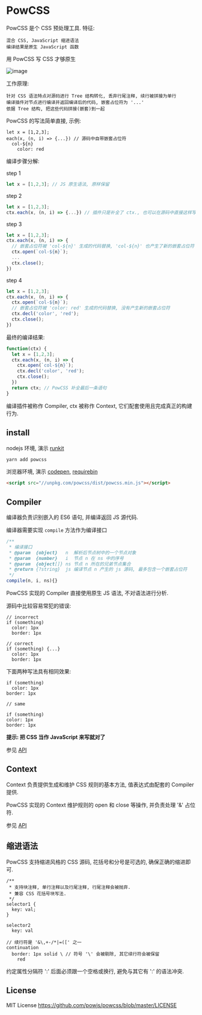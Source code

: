 # PowCSS

PowCSS 是个 CSS 预处理工具. 特征:

    混合 CSS, JavaScript 缩进语法
    编译结果是原生 JavaScript 函数

用 PowCSS 写 CSS 才够原生

![image](https://user-images.githubusercontent.com/489285/31862371-77c9cce0-b702-11e7-824d-8604fda54703.png)

工作原理:

    针对 CSS 语法特点对源码进行 Tree 结构转化, 丢弃行尾注释, 续行被拼接为单行
    编译插件对节点进行编译并返回编译后的代码, 嵌套占位符为 '...'
    依据 Tree 结构, 把这些代码拼接(嵌套)到一起

PowCSS 的写法简单直接, 示例:

```styl
let x = [1,2,3];
each(x, (n, i) => {...}) // 源码中自带嵌套占位符
  col-${n}
    color: red
```

编译步骤分解:

step 1

```js
let x = [1,2,3]; // JS 原生语法, 原样保留
```

step 2

```js
let x = [1,2,3];
ctx.each(x, (n, i) => {...}) // 插件只是补全了 ctx., 也可以在源码中直接这样写.
```

step 3

```js
let x = [1,2,3];
ctx.each(x, (n, i) => {
  // 嵌套占位符被 'col-${n}' 生成的代码替换, 'col-${n}' 也产生了新的嵌套占位符
  ctx.open(`col-${n}`);
  ...
  ctx.close();
})
```

step 4

```js
let x = [1,2,3];
ctx.each(x, (n, i) => {
  ctx.open(`col-${n}`);
  // 嵌套占位符被 'color: red' 生成的代码替换, 没有产生新的嵌套占位符
  ctx.decl('color', 'red');
  ctx.close();
})
```

最终的编译结果:

```js
function(ctx) {
  let x = [1,2,3];
  ctx.each(x, (n, i) => {
    ctx.open(`col-${n}`);
    ctx.decl('color', 'red');
    ctx.close();
  })
  return ctx; // PowCSS 补全最后一条语句
}
```

编译插件被称作 Compiler, ctx 被称作 Context, 它们配套使用且完成真正的构建行为.

## install

nodejs 环境, 演示 [runkit][]

```sh
yarn add powcss
```

浏览器环境, 演示 [codepen][], [requirebin][]

```html
<script src="//unpkg.com/powcss/dist/powcss.min.js"></script>
```

## Compiler

编译器负责识别嵌入的 ES6 语句, 并编译返回 JS 源代码.

编译器需要实现 `compile` 方法作为编译接口

```js
/**
 * 编译接口
 * @param  {object}   n  解析后节点树中的一个节点对象
 * @param  {number}   i  节点 n 在 ns 中的序号
 * @param  {object[]} ns 节点 n 所在的兄弟节点集合
 * @return {?string}  js 编译节点 n 产生的 js 源码, 最多包含一个嵌套占位符
 */
compile(n, i, ns){}
```

PowCSS 实现的 Compiler 直接使用原生 JS 语法, 不对语法进行分析.

源码中比较容易常犯的错误:

```styl
// incorrect
if (something)
  color: 1px
  border: 1px

// correct
if (something) {...}
  color: 1px
  border: 1px
```

下面两种写法具有相同效果:

```styl
if (something)
  color: 1px
border: 1px

// same

if (something)
color: 1px
border: 1px
```

**提示: 把 CSS 当作 JavaScript 来写就对了**

参见 [API](api.md)

## Context

Context 负责提供生成和维护 CSS 规则的基本方法, 值表达式由配套的 Compiler 提供.

PowCSS 实现的 Context 维护规则的 open 和 close 等操作, 并负责处理 '&' 占位符.

参见 [API](api.md)

## 缩进语法

PowCSS 支持缩进风格的 CSS 源码, 花括号和分号是可选的, 确保正确的缩进即可.

```styl
/**
 * 支持块注释, 单行注释以及行尾注释, 行尾注释会被抛弃.
 * 兼容 CSS 花括号块写法.
 */
selector1 {
  key: val;
}

selector2
  key: val

// 续行符是 '&\,+-/*|=([' 之一
continuation
  border: 1px solid \ // 符号 '\' 会被剔除, 其它续行符会被保留
    red
```

约定属性分隔符 ':' 后面必须跟一个空格或换行, 避免与其它有 ':' 的语法冲突.

## License

MIT License <https://github.com/powjs/powcss/blob/master/LICENSE>

[runkit]: https://runkit.com/achun/powcss-demo
[codepen]: https://codepen.io/achun/pen/eGVzpq
[requirebin]: http://requirebin.com/?gist=7f29bedba40cb8029e30880fc857fc9b